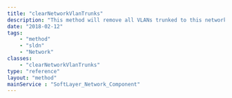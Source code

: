 ```yaml
---
title: "clearNetworkVlanTrunks"
description: "This method will remove all VLANs trunked to this network component. The native VLAN (networkVlanId/networkVlan) will remain active, and cannot be removed via the API. Returns a list of SoftLayer_Network_Vlan objects for which the trunks were removed. "
date: "2018-02-12"
tags:
    - "method"
    - "sldn"
    - "Network"
classes:
    - "clearNetworkVlanTrunks"
type: "reference"
layout: "method"
mainService : "SoftLayer_Network_Component"
---
```

